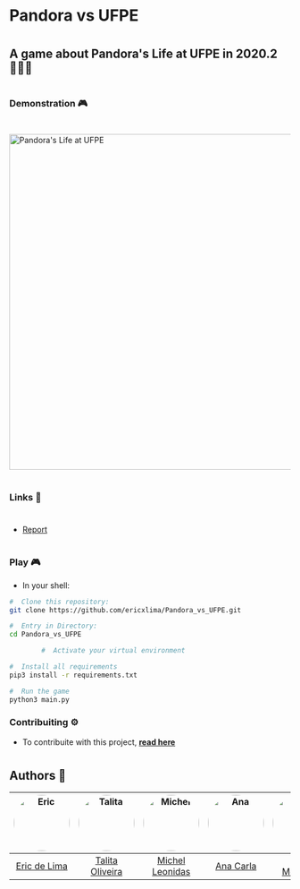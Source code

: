 #  Pandora vs UFPE
#
##  A game about Pandora's Life at UFPE in 2020.2 👩🏻‍🦱
#
###  Demonstration 🎮
#
<img src="media/demo_pandora.gif" width="600px;" alt="Pandora's Life at UFPE"/>

#
### Links :link:
#
- [Report](report.md)
#
### Play 🎮
- In your shell:
```bash
#  Clone this repository:
git clone https://github.com/ericxlima/Pandora_vs_UFPE.git

#  Entry in Directory:
cd Pandora_vs_UFPE

        #  Activate your virtual environment

#  Install all requirements
pip3 install -r requirements.txt

#  Run the game
python3 main.py
```

###  Contribuiting ⚙️
- To contribuite with this project, [__read here__](contribuiting.md)

#
##  Authors 👥

| <img style="border-radius: 50%;" src="https://avatars.githubusercontent.com/u/58092119?v=4" width="100px;" alt="Eric"/>  | <img style="border-radius: 50%;" src="https://avatars.githubusercontent.com/u/82682354?v=4" width="100px;" alt="Talita"/> | <img style="border-radius: 50%;" src="https://avatars.githubusercontent.com/u/60946868?v=4" width="100px;" alt="Michel"/> |<img style="border-radius: 50%;" src="https://avatars.githubusercontent.com/u/86753278?v=4" width="100px;" alt="Ana"/>  | <img style="border-radius: 50%;" src="https://avatars.githubusercontent.com/u/58793369?v=4" width="100px;" alt="Davi"/> | <img style="border-radius: 50%;" src="https://avatars.githubusercontent.com/u/85506019?v=4" width="100px;" alt="Carol"/> |
| :----:        |    :----:   |          :----:  |  :----:        |    :----:   |          :----: |
| [Eric de Lima](https://github.com/ericxlima)       | [Talita Oliveira](https://github.com/omundodepandora)  | [Michel Leonidas](https://github.com/OnLeonidas)  | [Ana Carla](https://github.com/acarlaguerra)      | [Davi Monteiro](https://github.com/DaviMPaiva)       | [Carolina Berrafato](https://github.com/CarolinaBerrafato)  |


 